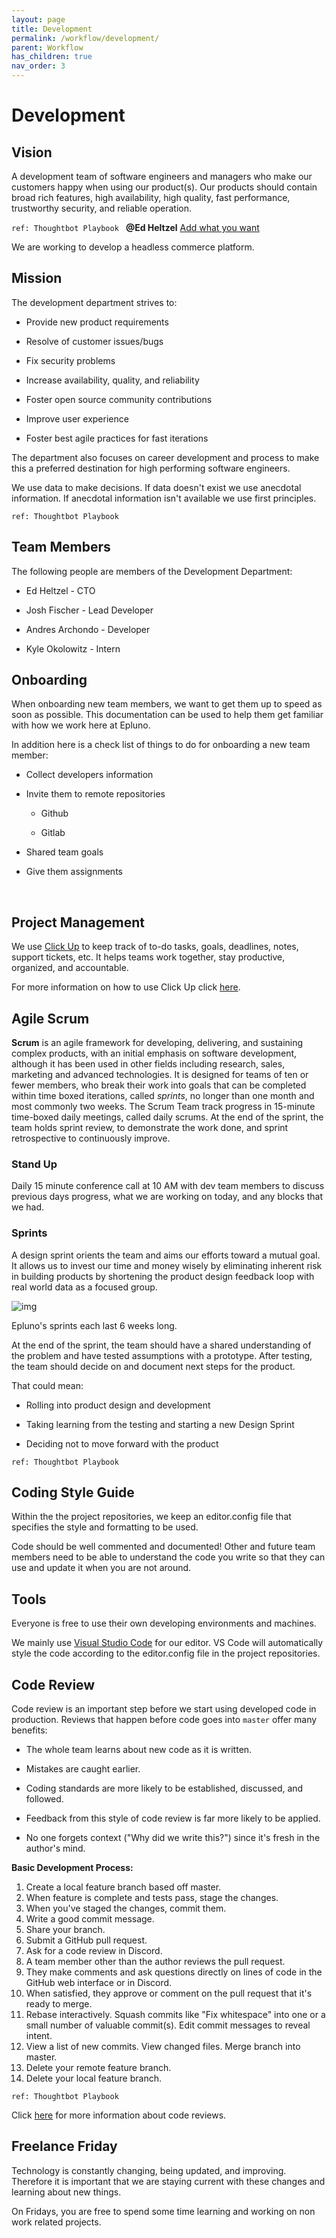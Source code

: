 ```yaml
---
layout: page
title: Development
permalink: /workflow/development/
parent: Workflow
has_children: true
nav_order: 3
---
```




# Development

## Vision

A development team of software engineers and managers who make our customers happy when using our product(s). Our products should contain broad rich features, high availability, high quality, fast performance, trustworthy security, and reliable operation.

`ref: Thoughtbot Playbook `  ﻿**@Ed Heltzel**﻿ ﻿[Add what you want](https://app.clickup.com/t/a0kgh4)﻿ 

We are working to develop a headless commerce platform.

## Mission

The development department strives to:

- Provide new product requirements

- Resolve of customer issues/bugs

- Fix security problems

- Increase availability, quality, and reliability

- Foster open source community contributions

- Improve user experience

- Foster best agile practices for fast iterations

The department also focuses on career development and process to make this a preferred destination for high performing software engineers.

We use data to make decisions. If data doesn't exist we use anecdotal information. If anecdotal information isn't available we use first principles.

`ref: Thoughtbot Playbook`

## Team Members

The following people are members of the Development Department:

- Ed Heltzel - CTO

- Josh Fischer - Lead Developer

- Andres Archondo - Developer

- Kyle Okolowitz - Intern

## Onboarding

When onboarding new team members, we want to get them up to speed as soon as possible. This documentation can be used to help them get familiar with how we work here at Epluno.

In addition here is a check list of things to do for onboarding a new team member:

- Collect developers information

- Invite them to remote repositories 

  - Github

  - Gitlab

- Shared team goals

- Give them assignments

​	

## Project Management

We use [Click Up](https://clickup.com/) to keep track of to-do tasks, goals, deadlines, notes, support tickets, etc. It helps teams work together, stay productive, organized, and accountable.

For more information on how to use Click Up click [here](click-up/).

## Agile Scrum

**Scrum** is an agile framework for developing, delivering, and sustaining complex products, with an initial emphasis on software development, although it has been used in other fields including research, sales, marketing and advanced technologies. It is designed for teams of ten or fewer members, who break their work into goals that can be completed within time boxed iterations, called *sprints*, no longer than one month and most commonly two weeks. The Scrum Team track progress in 15-minute time-boxed daily meetings, called daily scrums. At the end of the sprint, the team holds sprint review, to demonstrate the work done, and sprint retrospective to continuously improve.

### Stand Up

Daily 15 minute conference call at 10 AM with dev team members to discuss previous days progress, what we are working on today, and any blocks that we had.

### Sprints

A design sprint orients the team and aims our efforts toward a mutual goal. It allows us to invest our time and money wisely by eliminating inherent risk in building products by shortening the product design feedback loop with real world data as a focused group.

![img](https://t2232791.p.clickup-attachments.com/t2232791/abbb6b7a-8477-49a6-9a90-bccc652398bf/image.png)

Epluno's sprints each last 6 weeks long.

At the end of the sprint, the team should have a shared understanding of the problem and have tested assumptions with a prototype. After testing, the team should decide on and document next steps for the product. 

That could mean: 

- Rolling into product design and development 

- Taking learning from the testing and starting a new Design Sprint

- Deciding not to move forward with the product

`ref: Thoughtbot Playbook `

## Coding Style Guide

Within the the project repositories, we keep an editor.config file that specifies the style and formatting to be used.

Code should be well commented and documented! Other and future team members need to be able to understand the code you write so that they can use and update it when you are not around. 

## Tools

Everyone is free to use their own developing environments and machines.

We mainly use [Visual Studio Code](https://code.visualstudio.com/) for our editor. VS Code will automatically style the code according to the editor.config file in the project repositories.

## Code Review

Code review is an important step before we start using developed code in production. Reviews that happen before code goes into `master` offer many benefits:

- The whole team learns about new code as it is written.

- Mistakes are caught earlier.

- Coding standards are more likely to be established, discussed, and followed.

- Feedback from this style of code review is far more likely to be applied.

- No one forgets context ("Why did we write this?") since it's fresh in the author's mind.

**Basic Development Process:**

1. Create a local feature branch based off master.
2. When feature is complete and tests pass, stage the changes.
3. When you've staged the changes, commit them.
4. Write a good commit message.
5. Share your branch.
6. Submit a GitHub pull request.
7. Ask for a code review in Discord.
8. A team member other than the author reviews the pull request. 
9. They make comments and ask questions directly on lines of code in the GitHub web interface or in Discord.
10. When satisfied, they approve or comment on the pull request that it's ready to merge.
11. Rebase interactively. Squash commits like "Fix whitespace" into one or a small number of valuable commit(s). Edit commit messages to reveal intent.
12. View a list of new commits. View changed files. Merge branch into master.
13. Delete your remote feature branch.
14. Delete your local feature branch.

`ref: Thoughtbot Playbook`

Click [here](code-review/) for more information about code reviews.

## Freelance Friday

Technology is constantly changing, being updated, and improving. Therefore it is important that we are staying current with these changes and learning about new things. 

On Fridays, you are free to spend some time learning and working on non work related projects.